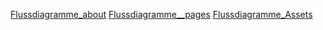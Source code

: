 [Flussdiagramme_about](pages/about.md)
[Flussdiagramme__pages](pages/_pages/Flussdiagramme.md)
[Flussdiagramme_Assets](pages/assets_Flussdiagramme.md)
